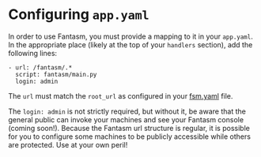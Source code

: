 # Configuring `app.yaml` #

In order to use Fantasm, you must provide a mapping to it in your `app.yaml`. In the appropriate place (likely at the top of your `handlers` section), add the following lines:

```
- url: /fantasm/.*
  script: fantasm/main.py
  login: admin
```

The `url` must match the `root_url` as configured in your [fsm.yaml](YamlDescription#Top-level_YAML_attributes.md) file.

The `login: admin` is not strictly required, but without it, be aware that the general public can invoke your machines and see your Fantasm console (coming soon!). Because the Fantasm url structure is regular, it is possible for you to configure some machines to be publicly accessible while others are protected. Use at your own peril!